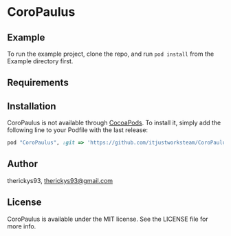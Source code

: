 # CoroPaulus

## Example

To run the example project, clone the repo, and run `pod install` from the Example directory first.

## Requirements

## Installation

CoroPaulus is not available through [CocoaPods](http://cocoapods.org). To install
it, simply add the following line to your Podfile with the last release:

```ruby
pod "CoroPaulus", :git => 'https://github.com/itjustworksteam/CoroPaulus.git', :tag => '0.1.0'
```

## Author

therickys93, therickys93@gmail.com

## License

CoroPaulus is available under the MIT license. See the LICENSE file for more info.
